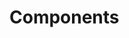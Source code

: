 <!-- Space: Projects -->
<!-- Parent: EnvSecrets -->
<!-- Title: Components EnvSecrets -->
<!-- Label: EnvSecrets -->
<!-- Label: Project -->
<!-- Label: Components -->
<!-- Include: disclaimer.md -->
<!-- Include: ac:toc -->

# Components
